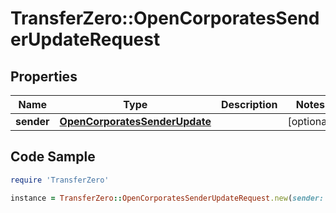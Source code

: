 # TransferZero::OpenCorporatesSenderUpdateRequest

## Properties

Name | Type | Description | Notes
------------ | ------------- | ------------- | -------------
**sender** | [**OpenCorporatesSenderUpdate**](OpenCorporatesSenderUpdate.md) |  | [optional] 

## Code Sample

```ruby
require 'TransferZero'

instance = TransferZero::OpenCorporatesSenderUpdateRequest.new(sender: null)
```


